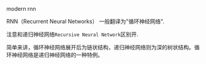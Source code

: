 modern rnn

RNN（Recurrent Neural Networks） 一般翻译为"循环神经网络".

注意和递归神经网络`Recursive Neural Network`区别开. 

简单来讲，循环神经网络展开后为链状结构，递归神经网络则为深的树状结构。循环神经网络是递归神经网络的一种特例。
